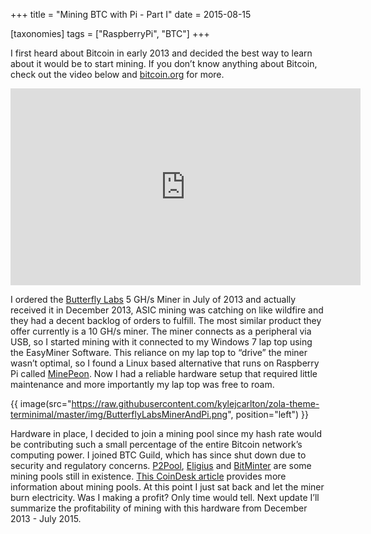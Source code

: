 +++
title = "Mining BTC with Pi - Part I"
date = 2015-08-15

[taxonomies]
tags = ["RaspberryPi", "BTC"]
+++

I first heard about Bitcoin in early 2013 and decided the best way to learn about it would be to start mining. If you don’t know anything about Bitcoin, check out the video below and [bitcoin.org](https://bitcoin.org/en/) for more. 

<!--{{ youtube(id="Gc2en3nHxA4", class="youtube")}}-->
<iframe width="560" height="315" src="https://www.youtube.com/embed/Gc2en3nHxA4" frameborder="0" style="margin: 0 auto" allowfullscreen></iframe>

I ordered the [Butterfly Labs](https://en.bitcoinwiki.org/wiki/Butterfly_Labs) 5 GH/s Miner in July of 2013 and actually received it in December 2013, ASIC mining was catching on like wildfire and they had a decent backlog of orders to fulfill. The most similar product they offer currently is a 10 GH/s miner. The miner connects as a peripheral via USB, so I started mining with it connected to my Windows 7 lap top using the EasyMiner Software. This reliance on my lap top to “drive” the miner wasn’t optimal, so I found a Linux based alternative that runs on Raspberry Pi called [MinePeon](https://minepeon.com/). Now I had a reliable hardware setup that required little maintenance and more importantly my lap top was free to roam.

<!-- more -->

{{ image(src="https://raw.githubusercontent.com/kylejcarlton/zola-theme-terminimal/master/img/ButterflyLabsMinerAndPi.png", position="left") }}

Hardware in place, I decided to join a mining pool since my hash rate would be contributing such a small percentage of the entire Bitcoin network’s computing power. I joined BTC Guild, which has since shut down due to security and regulatory concerns. [P2Pool](http://p2pool.org/), [Eligius](http://eligius.st/~gateway/) and [BitMinter](https://bitminter.com/) are some mining pools still in existence. [This CoinDesk article](https://www.coindesk.com/information/get-started-mining-pools/) provides more information about mining pools. At this point I just sat back and let the miner burn electricity. Was I making a profit? Only time would tell. Next update I’ll summarize the profitability of mining with this hardware from December 2013 - July 2015.